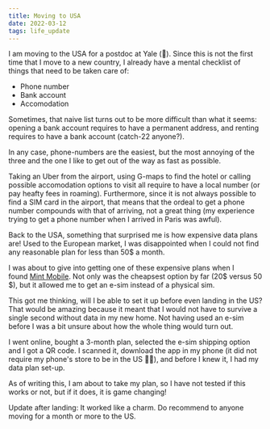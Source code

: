 ```yaml
---
title: Moving to USA
date: 2022-03-12
tags: life_update
---
```



I am moving to the USA for a postdoc at Yale (🥳). Since this is not the first time that I move to a new country, I already have a mental checklist of things that need to be taken care of:

- Phone number
- Bank account
- Accomodation

Sometimes, that naive list turns out to be more difficult than what it seems: opening a bank account requires to have a permanent address, and renting requires to have a bank account (catch-22 anyone?).

In any case, phone-numbers are the easiest, but the most annoying of the three and the one I like to get out of the way as fast as possible.

Taking an Uber from the airport, using G-maps to find the hotel or calling possible accomodation options to visit all require to have a local number (or pay heafty fees in roaming). Furthermore, since it is not always possible to find a SIM card in the airport, that means that the ordeal to get a phone number compounds with that of arriving, not a great thing (my experience trying to get a phone number when I arrived in Paris was awful).

Back to the USA, something that surprised me is how expensive data plans are! Used to the European market, I was disappointed when I could not find any reasonable plan for less than 50$ a month.

I was about to give into getting one of these expensive plans when I found [Mint Mobile](https://www.mintmobile.com/). Not only was the cheapsest option by far (20$ versus 50 $), but it allowed me to get an e-sim instead of a physical sim.

This got me thinking, will I be able to set it up before even landing in the US? That would be amazing because it meant that I would not have to survive a single second without data in my new home. Not having used an e-sim before I was a bit unsure about how the whole thing would turn out.

I went online, bought a 3-month plan, selected the e-sim shipping option and I got a QR code. I scanned it, download the app in my phone (it did not require my phone's store to be in the US 😮‍💨), and before I knew it, I had my data plan set-up.

As of writing this, I am about to take my plan, so I have not tested if this works or not, but if it does, it is game changing!

Update after landing: It worked like a charm. Do recommend to anyone moving for a month or more to the US.
